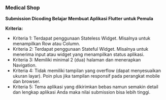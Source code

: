 ### Medical Shop
**Submission Dicoding  Belajar Membuat Aplikasi Flutter untuk Pemula**  

**Kriteria:**
* Kriteria 1: Terdapat penggunaan Stateless Widget. Misalnya untuk menampilkan Row atau Column.  
* Kriteria 2: Terdapat penggunaan Stateful Widget. Misalnya untuk menerima input atau widget yang menampilkan status aplikasi.  
* Kriteria 3: Memiliki minimal 2 (dua) halaman dan menerapkan Navigation.  
* Kriteria 4: Tidak memiliki tampilan yang overflow (dapat menyesuaikan ukuran layar). Poin plus jika tampilan responsif pada perangkat mobile dan browser.  	
* Kriteria 5: Tema aplikasi yang dikirimkan bebas namun semakin detail dan lengkap aplikasi Anda maka nilai submission bisa lebih tinggi.  
